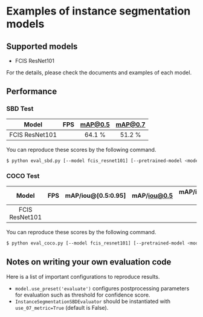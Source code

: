 # Examples of instance segmentation models

## Supported models

- FCIS ResNet101

For the details, please check the documents and examples of each model.

## Performance

### SBD Test

| Model | FPS | mAP@0.5 | mAP@0.7 |
|:-:|:-:|:-:|:-:|
| FCIS ResNet101 | | 64.1 % | 51.2 % |

You can reproduce these scores by the following command.

```bash
$ python eval_sbd.py [--model fcis_resnet101] [--pretrained-model <model_path>] [--gpu <gpu>]
```

### COCO Test

| Model | FPS | mAP/iou@[0.5:0.95] | mAP/iou@0.5 | mAP/iou@[0.5:0.95] \(small) | mAP/iou@[0.5:0.95] \(medium) | mAP/iou@[0.5:0.95] \(large) |
|:-:|:-:|:-:|:-:|:-:|:-:|:-:|
| FCIS ResNet101 | | | | | | |

You can reproduce these scores by the following command.

```bash
$ python eval_coco.py [--model fcis_resnet101] [--pretrained-model <model_path>] [--gpu <gpu>]
```

## Notes on writing your own evaluation code

Here is a list of important configurations to reproduce results.

+ `model.use_preset('evaluate')` configures postprocessing parameters for evaluation such as threshold for confidence score.
+ `InstanceSegmentationSBDEvaluator` should be instantiated with `use_07_metric=True` (default is False).

